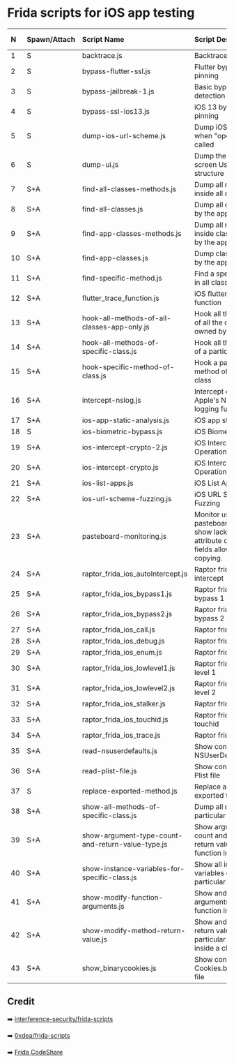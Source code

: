 # Frida scripts for iOS app testing

|N|Spawn/Attach|Script Name| Script Description| Script Version|
|:---|:---|:---|:---|:---|
|1|S|backtrace.js|Backtrace |1.0|
|2|S|bypass-flutter-ssl.js|Flutter bypass ssl pinning|1.0|
|3|S|bypass-jailbreak-1.js|Basic bypass jailbreak detection|1.0|
|4|S|bypass-ssl-ios13.js|iOS 13 bypass ssl pinning|1.0|
|5|S|dump-ios-url-scheme.js|Dump iOS url scheme when "openURL" is called|1.0|
|6|S|dump-ui.js|Dump the current on-screen User Interface structure|1.0|
|7|S+A|find-all-classes-methods.js|Dump all methods inside all classes|1.0|
|8|S+A|find-all-classes.js|Dump all classes used by the app|1.0|
|9|S+A|find-app-classes-methods.js|Dump all methods inside classes owned by the app only|1.0|
|10|S+A|find-app-classes.js|Dump classes owned by the app only|1.0|
|11|S+A|find-specific-method.js|Find a specific method in all classes|1.0|
|12|S+A|flutter_trace_function.js|iOS flutter trace function|1.0|
|13|S+A|hook-all-methods-of-all-classes-app-only.js|Hook all the methods of all the classes owned by the app|1.0|
|14|S+A|hook-all-methods-of-specific-class.js|Hook all the methods of a particular class|1.0|
|15|S+A|hook-specific-method-of-class.js|Hook a particular method of a specific class|1.0|
|16|S+A|intercept-nslog.js|Intercept calls to Apple's NSLog logging function|1.0|
|17|S+A|ios-app-static-analysis.js|iOS app static analysis|1.0|
|18|S|ios-biometric-bypass.js|iOS Biometric Bypass|1.0|
|19|S+A|ios-intercept-crypto-2.js|iOS Intercepts Crypto Operations 2|1.0|
|20|S+A|ios-intercept-crypto.js|iOS Intercepts Crypto Operations|1.0|
|21|S+A|ios-list-apps.js|iOS List Application|1.0|
|22|S+A|ios-url-scheme-fuzzing.js|iOS URL Scheme Fuzzing|1.0|
|23|S+A|pasteboard-monitoring.js|Monitor usage of pasteboard. Useful to show lack of secure attribute on sensitive fields allowing data copying.|1.0|
|24|S+A|raptor_frida_ios_autoIntercept.js|Raptor frida ios auto intercept|1.0|
|25|S+A|raptor_frida_ios_bypass1.js|Raptor frida ios bypass 1|1.0|
|26|S+A|raptor_frida_ios_bypass2.js|Raptor frida ios bypass 2|1.0|
|27|S+A|raptor_frida_ios_call.js|Raptor frida ios call|1.0|
|28|S+A|raptor_frida_ios_debug.js|Raptor frida ios debug|1.0|
|29|S+A|raptor_frida_ios_enum.js|Raptor frida ios enum|1.0|
|30|S+A|raptor_frida_ios_lowlevel1.js|Raptor frida ios low level 1|1.0|
|31|S+A|raptor_frida_ios_lowlevel2.js|Raptor frida ios low level 2|1.0|
|32|S+A|raptor_frida_ios_stalker.js|Raptor frida ios stalker|1.0|
|33|S+A|raptor_frida_ios_touchid.js|Raptor frida ios touchid|1.0|
|34|S+A|raptor_frida_ios_trace.js|Raptor frida ios trace|1.0|
|35|S+A|read-nsuserdefaults.js|Show contents of NSUserDefaults|1.0|
|36|S+A|read-plist-file.js|Show contents of a Plist file|1.0|
|37|S|replace-exported-method.js|Replace a module's exported function|1.0|
|38|S+A|show-all-methods-of-specific-class.js|Dump all methods of a particular class|1.0|
|39|S+A|show-argument-type-count-and-return-value-type.js|Show argument type & count and type of return value for a function in a class|1.0|
|40|S+A|show-instance-variables-for-specific-class.js|Show all instance variables of a particular class|1.0|
|41|S+A|show-modify-function-arguments.js|Show and modify arguments of a function inside a class|1.0|
|42|S+A|show-modify-method-return-value.js|Show and modify return value of a particular method inside a class|1.0|
|43|S+A|show_binarycookies.js|Show contents of Cookies.binarycookies file|1.0|

## Credit

➡️ [interference-security/frida-scripts](https://github.com/interference-security/frida-scripts/tree/master/android)

➡️ [0xdea/frida-scripts](https://github.com/0xdea/frida-scripts/tree/master/android-snippets)

➡️ [Frida CodeShare](https://codeshare.frida.re/browse)
